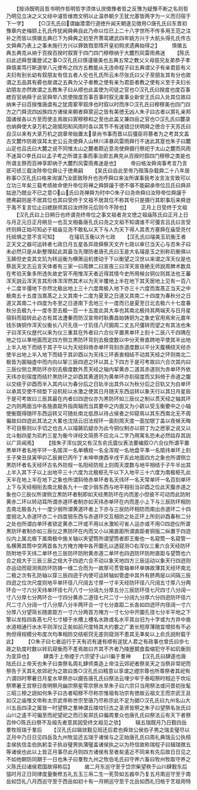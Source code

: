 <!-- { "loadSidebar": true } -->
　　【按诗既明且哲书明作哲明哲字须体认庻徴豫者哲之反豫为疑豫不断之名则哲乃明见立决之义又经中濬哲维商文明以止温恭朝夕王犹允塞皆两字为一义而归宿于下一字】
　　【○汉孔氏曰谓幽潜潜行道徳升闻天朝遂见徴用○唐孔氏曰东晋初豫章内史梅颐上孔氏传犹阙舜典自此乃命以位已上二十八字世所不传多用王范之注补之而皆以慎徽五典已下为舜典之初至齐萧鸾建武四年姚方兴于大航头得孔氏传古文舜典乃表上之事未施行方兴以罪致戮至隋开皇初购求遗典始得之】
　　慎徽五典五典克从纳于百揆百揆时叙賔于四门四门穆穆纳于大麓烈风雷雨弗迷
　　【陈氏曰此述舜登庸歴试之事○汉孔氏曰慎谨徽美也五典五常之教父义母慈兄友弟恭子孝舜慎美笃行斯道举八元使布之四方五教能从无违命程子曰五典谓父子有亲君臣有义夫妇有别长幼有叙朋友有信五者人伦也孔氏所云未尽张氏曰父子至朋友其有分也故谓之五品其有彛也故谓之五典为父子者教之使有亲为君臣者教之使有义至于夫妇长幼朋友亦然故谓之五教朱子曰从顺也此盖使为司徒之官也○汉孔氏曰揆度也度百事緫百官纳舜于此官舜举八凯使揆度百事百事时叙无废事业新安王氏曰入处其位故曰纳朱子曰百揆惟唐虞有之犹周冢宰叙序也时叙以时而序○汉孔氏曰穆穆美也四门四方之门舜流四凶族四方诸侯来朝者舜賔迎之皆有美徳无凶人朱子曰古者以賔礼亲邦国诸侯各以方至而使主焉故曰賔穆穆和之至也此盖又兼四岳之官也○汉孔氏曰麓录也纳舜使大录万机之政隂阳和风雨时各以其节不有迷错愆伏明舜之徳合于天苏氏曰自汉以来有大录万机之説章帝始置太录尚书事而晋以后彊臣将篡者为之考其文盖古文麓作防故误耳太史公云尧使舜入山林川泽暴风雷雨舜行不迷此其寔也朱子曰麓山足也吕氏曰大麓之说不同惟太山之麓者颇近意尧使舜摄行祭祀于太山之麓而风雨不迷耳○李氏曰以孟子考之所谓主事而事治即五典克从百揆时叙四门穆穆之类是也所谓主祭而百神享即纳于大麓烈风雷雨弗迷是也】
　　帝曰格汝舜询事考言乃言厎可绩三载汝陟帝位舜让于徳弗嗣
　　【吴氏曰自此至帝乃殂落杂载舜二十八年居称事○汉孔氏曰格来询谋乃汝厎致陟升也尧呼舜曰来汝所谋事我考汝言汝言致可以立功三年矣三载考绩故命使升帝位将禅之舜辞譲于徳不堪不能嗣承帝位吕氏曰舜非姑逊乃兢业不已之意○山氏曰尧禅舜为时中○朱子曰尧命舜曰汝陟帝位舜譲于徳弗嗣则是不居其位也其曰受终于文祖不居其位不称其号只是摄行其职事后来舜逊于禹不复言位止曰緫朕师其曰汝终陟元后则今不陟也】
　　正月上日受终于文祖
　　【汉孔氏曰上日朔日也终谓尧终帝位之事文祖者尧文徳之祖庙陈氏曰正月上日与月正元日正月朔旦一也互文相备唐孔氏曰尧之文祖不知谓谁不可彊言吕氏曰言受终则舜正始可知必于祖庙见尧不敢私以天下与人为天下得人其责方塞舜在庙受尧付托祗惧之意不言可知】
　　在璿玑玉衡以齐七政
　　【汉孔氏曰璿美玉玑衡王者正天文之器可运转者七政日月五星各异政舜察天文齐七政以审已当天心与否朱子曰未必然只是从新整理起此其最当先理防者唐孔氏曰玉是大名璿是玉之别称玑衡俱以玉餙但史变其文玑为转运衡为横箫运机使动于下以衡望之汉世以来谓之浑天仪是也蔡邕天文志云言天体者有三家一曰周髀二曰宣夜三曰浑天宣夜絶无师説周髀术数具在考验天象多所违失故史官不用惟浑天者近得其情今史所用候台铜仪则其法也王蕃浑天説云浑天言其形体浑浑然其术以为天半覆地上半在地下其天居地上见有一百八十二度半彊地下亦然北极出地上三十六度南极入地下亦三十六度而嵩髙正当天之中极南五十五度当嵩髙之上又其南十二度为夏至之日道又其南二十四度为春秋分之日道又其南二十四度为冬至之日道南下去地三十一度而已是夏至日北去极六十七度春秋分去极九十一度冬至去极一百一十五度此其大率也其南北极持其两端天与日月星宿斜而廻转此必古有其法遭秦而防汉宣帝时耿夀昌始铸铜为之象史官用焉宋元嘉年钱乐铸铜作浑天仪衡长八尺孔径一寸玑径八尺圎周二丈五尺彊转而望之有其法也朱子曰浑天仪歴代以来为仪三重其在外者曰六合仪平置黑单环上刻十二辰八千四隅在地之位以凖地面而定四方侧立黒防环背刻去极度数以中分天脊直跨地平使其半出地上半入地下而结于其子午以为天经斜倚赤单环背刻赤道度数以平分天腹横绕天经亦使半出地上半入地下而结于其卯酉以为天纬三环表衷相结不动其天经之环则南北二极皆为圎轴虚中而内向以挈三辰四逰之环以其上下四方于是可考故曰六合次其内曰三辰仪侧立黒防环亦刻去极度数外贯天经之轴内挈黄赤二道其赤道则为赤单环外依天纬亦刻宿度而结扵黒防环之卯酉其黄道则为黄单环亦刻宿度而又斜倚于赤道之腹以交结于卯酉而半入其内以为春分后之日轨半出其外以为秋分后之日轨又为白单环以承其交使不倾垫下设机轮以水激之使其日月随天东西运转以象天行以其日月星辰于是可考故曰三辰其最在内者曰四逰仪亦为黒防环如三辰仪之制以贯天经之轴其环之内则两面当中各施直距外指両轴而当其要中之内面又为小窽以受玉衡要中之小轴使衡既得随环东西运转又可随处南北低昂以待占侯者之仰窥焉以其东西南北无不周徧故曰四逰此其法之大畧也沈括云旧法规环一面刻周天度一面加银丁盖以夜候天晦不可目察则以手切之也古人以璿餙玑疑亦为此今铜仪制亦以铜丁为之厯家之说又以北斗魁四星为玑杓三星为衡今详经文简质不应北斗二字乃用寓名恐未必然姑存其説以广异闻焉】
　　【按朱子浑仪説又有汉东俞氏震仪表法要编叙○六合仪所谓平置黒单环者名地平环一名隂浑一名单横规一名全浑规一名地盘平凖一名隂纬单环上刻壬子癸丑艮寅甲卯乙辰巽巳丙午丁未坤申庚酉辛戌干亥此地面四方之象也所谓侧立黒防环者名天经环古名外防规一名阳经防规上刻周天度数与地平相结于子午半出其上半入其下子以上出地平三十六度为北极枢孔午以下入地平三十六度为南极枢孔此天半在地上半在地下之象也所谓斜倚赤单环者名天纬环一名天常单环一名百刻单环上下与天经相衔去南北极各九十一度少弱东西与地平相衔当卯酉之位此天腹赤道之象也○三辰仪所谓侧立黒防环者制即如天经黒防环在内而差小但彼不可动而此防附黄赤二环以转动耳所谓赤道环者制亦如天纬赤单环在内而差小上下与三辰防环相防去南北极各九十一度少弱所谓黄道环者上下亦与三辰防环相防而南出赤道环二十四度弱北入赤道环亦二十四度弱东西与赤道环交互相防之处正环上所刻卯酉春秋二分之处也所谓白单环者锁定黄赤二环或不用以水激轮可省人运亦或不用○四逰仪所谓黒防环者制亦如三辰仪之黒防环在内而又小以揭直距所谓直距者铜版二纵置于四逰仪内上属北极下属南极中施关轴以夹望筒所谓望筒者即王衡也一名窥筒一名窥管一名横箫其筒中空两首各为方掩方掩中各开圜孔以透窥测○右浑仪三重六合天经防环防附地平天纬二单环也三辰防环防附黄赤道二单环也四逰防环防附直距与望筒也六合之规大于三辰三辰之规大于四逰六合不动以象天地四方三辰运动以象天行四逰则亦运动而窥测焉防环防铸一様二合而为一故厚可贯管轴单环单铸故薄其天经环南北二极之次有孔防轴以穿三辰四逰于内使可运转轴如管虚中其外有脐两层以间隔三辰四逰之位次尺度则地平单环径八尺阔五寸厚一寸半天经防环径八尺阔五寸厚八分两环合一寸六分天纬单环径七尺八寸一分阔九分厚五分三辰防环径七尺四寸八分阔一寸八分厚七分两环合一寸四分黄赤二道径七尺二寸一分阔九分厚六分四逰防环径六尺二寸八分阔一寸八分厚八分半两环合一寸七分直距二长各如四逰环内径阔一寸六分厚八分望简长随直距方一寸六分两首方掩方一寸七分中开圜孔径七分半平地之下擎以龙柱四各髙七尺七寸植于水槽上槽名水跌或名水平其台旧为十字或为方井中凿水道相通行水水平则浑仪正矣如前尺度特其大约要之广袤长短厚薄随宜增损有不必拘但得规模分布度次均凖相防交结枢窍无差则窥测不患其无凖矣以上俞氏説附载于此】
　　【○朱子曰七者运行于天有迟有速有顺有逆犹人君之有政事也曾氏曰歩七政之轨度时数以转玑窥衡而不差焉故曰齐其不齐者乃陵歴鬬食盈缩犯守不如玑衡则为变异也】
　　肆类于上帝禋于六宗望于山川徧于羣神
　　【汉孔氏曰肆遂也唐陆氏曰上帝天也朱子曰类祭名周礼肆师类造上帝注云郊祀者祭吴天之当祭非常祀而祭告于天其礼依郊祀为之故曰类○汉孔氏曰精意以享谓之禋宗尊也所尊祭者其祀有六谓四时寒暑日月星水旱祭亦以摄告唐孔氏曰祭法云埋少牢于泰昭祭时相近于坎坛祭寒暑王宫祭日夜明祭月幽宗祭星雩宗祭水旱朱子曰六宗只当用祭法或问晋初张髦三昭三穆之説如何朱子曰古者昭穆不尽称宗惟祖有功宗有徳故云祖文王而宗武王且如汉之庙惟文帝称太宗武帝称世宗至唐乃尽称宗此不足为据○汉孔氏曰九州名山大川五岳四渎之属皆一时望祭之羣神谓丘陵坟衍古之圣贤皆祭之朱子曰望祭名张氏曰山川之逺不可徧至而祀望祀之而已矣郑氏曰徧周羣众也唐孔氏曰祭法云有天下者祭百仲○陈氏曰祭不及祖先者意其因受终文祖见之欤】
　　辑五瑞既月乃日觐四岳羣牧班瑞于羣后
　　【汉孔氏曰辑敛觐见班还后君也舜敛公侯伯子男之瑞圭璧尽以正月中乃日日见四岳及九州牧监还五瑞于诸侯与之正始唐孔氏曰周礼典瑞云公执桓圭侯执信圭伯执躬圭子执谷璧男执蒲璧盖诸侯执之以为符信故称瑞程子曰辑瑞徴五等诸侯也此以上皆正月事尽此月则四方诸侯有至者矣逺近不同来有先后故日日见之不如他朝防同期于一日也朱子曰羣牧九州之牧伯毛氏曰守养六畜曰牧州牧取守养之义陈氏曰诸侯君国故得称后】
　　嵗二月东巡守至于岱宗柴望秩于山川肆觐东后恊时月正日同律度量衡修五礼五玉三帛二生一死贽如五器卒乃复五月南巡守至于南岳如岱礼八月西巡守至于西岳如初十有一月朔巡守至于北岳如西礼归格于艺祖用特
